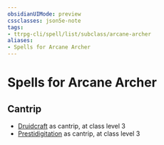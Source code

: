 ```yaml
---
obsidianUIMode: preview
cssclasses: json5e-note
tags:
- ttrpg-cli/spell/list/subclass/arcane-archer
aliases:
- Spells for Arcane Archer
---
```

# Spells for Arcane Archer

## Cantrip

- [Druidcraft](/3-Mechanics/CLI/Compendium/spells/druidcraft.md "PHB") as cantrip, at class level 3
- [Prestidigitation](/3-Mechanics/CLI/Compendium/spells/prestidigitation.md "PHB") as cantrip, at class level 3